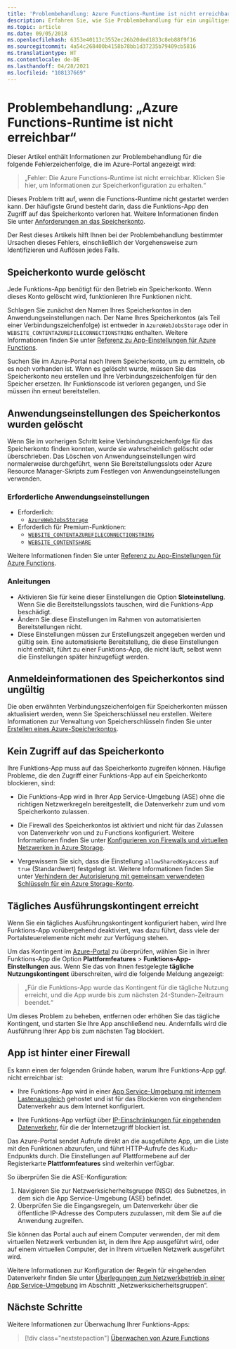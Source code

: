 ```yaml
---
title: 'Problembehandlung: Azure Functions-Runtime ist nicht erreichbar'
description: Erfahren Sie, wie Sie Problembehandlung für ein ungültiges Speicherkonto durchführen.
ms.topic: article
ms.date: 09/05/2018
ms.openlocfilehash: 6353e40113c3552ec26b20ded1833c8eb88f9f16
ms.sourcegitcommit: 4a54c268400b4158b78bb1d37235b79409cb5816
ms.translationtype: HT
ms.contentlocale: de-DE
ms.lasthandoff: 04/28/2021
ms.locfileid: "108137669"
---
```

# <a name="troubleshoot-error-azure-functions-runtime-is-unreachable"></a>Problembehandlung: „Azure Functions-Runtime ist nicht erreichbar“

Dieser Artikel enthält Informationen zur Problembehandlung für die folgende Fehlerzeichenfolge, die im Azure-Portal angezeigt wird:

> „Fehler: Die Azure Functions-Runtime ist nicht erreichbar. Klicken Sie hier, um Informationen zur Speicherkonfiguration zu erhalten.“

Dieses Problem tritt auf, wenn die Functions-Runtime nicht gestartet werden kann. Der häufigste Grund besteht darin, dass die Funktions-App den Zugriff auf das Speicherkonto verloren hat. Weitere Informationen finden Sie unter [Anforderungen an das Speicherkonto](storage-considerations.md#storage-account-requirements).

Der Rest dieses Artikels hilft Ihnen bei der Problembehandlung bestimmter Ursachen dieses Fehlers, einschließlich der Vorgehensweise zum Identifizieren und Auflösen jedes Falls.

## <a name="storage-account-was-deleted"></a>Speicherkonto wurde gelöscht

Jede Funktions-App benötigt für den Betrieb ein Speicherkonto. Wenn dieses Konto gelöscht wird, funktionieren Ihre Funktionen nicht.

Schlagen Sie zunächst den Namen Ihres Speicherkontos in den Anwendungseinstellungen nach. Der Name Ihres Speicherkontos (als Teil einer Verbindungszeichenfolge) ist entweder in `AzureWebJobsStorage` oder in `WEBSITE_CONTENTAZUREFILECONNECTIONSTRING` enthalten. Weitere Informationen finden Sie unter [Referenz zu App-Einstellungen für Azure Functions](./functions-app-settings.md#azurewebjobsstorage).

Suchen Sie im Azure-Portal nach Ihrem Speicherkonto, um zu ermitteln, ob es noch vorhanden ist. Wenn es gelöscht wurde, müssen Sie das Speicherkonto neu erstellen und Ihre Verbindungszeichenfolgen für den Speicher ersetzen. Ihr Funktionscode ist verloren gegangen, und Sie müssen ihn erneut bereitstellen.

## <a name="storage-account-application-settings-were-deleted"></a>Anwendungseinstellungen des Speicherkontos wurden gelöscht

Wenn Sie im vorherigen Schritt keine Verbindungszeichenfolge für das Speicherkonto finden konnten, wurde sie wahrscheinlich gelöscht oder überschrieben. Das Löschen von Anwendungseinstellungen wird normalerweise durchgeführt, wenn Sie Bereitstellungsslots oder Azure Resource Manager-Skripts zum Festlegen von Anwendungseinstellungen verwenden.

### <a name="required-application-settings"></a>Erforderliche Anwendungseinstellungen

* Erforderlich:
    * [`AzureWebJobsStorage`](./functions-app-settings.md#azurewebjobsstorage)
* Erforderlich für Premium-Funktionen:
    * [`WEBSITE_CONTENTAZUREFILECONNECTIONSTRING`](./functions-app-settings.md)
    * [`WEBSITE_CONTENTSHARE`](./functions-app-settings.md)

Weitere Informationen finden Sie unter [Referenz zu App-Einstellungen für Azure Functions](./functions-app-settings.md).

### <a name="guidance"></a>Anleitungen

* Aktivieren Sie für keine dieser Einstellungen die Option **Sloteinstellung**. Wenn Sie die Bereitstellungsslots tauschen, wird die Funktions-App beschädigt.
* Ändern Sie diese Einstellungen im Rahmen von automatisierten Bereitstellungen nicht.
* Diese Einstellungen müssen zur Erstellungszeit angegeben werden und gültig sein. Eine automatisierte Bereitstellung, die diese Einstellungen nicht enthält, führt zu einer Funktions-App, die nicht läuft, selbst wenn die Einstellungen später hinzugefügt werden.

## <a name="storage-account-credentials-are-invalid"></a>Anmeldeinformationen des Speicherkontos sind ungültig

Die oben erwähnten Verbindungszeichenfolgen für Speicherkonten müssen aktualisiert werden, wenn Sie Speicherschlüssel neu erstellen. Weitere Informationen zur Verwaltung von Speicherschlüsseln finden Sie unter [Erstellen eines Azure-Speicherkontos](../storage/common/storage-account-create.md).

## <a name="storage-account-is-inaccessible"></a>Kein Zugriff auf das Speicherkonto

Ihre Funktions-App muss auf das Speicherkonto zugreifen können. Häufige Probleme, die den Zugriff einer Funktions-App auf ein Speicherkonto blockieren, sind:

* Die Funktions-App wird in Ihrer App Service-Umgebung (ASE) ohne die richtigen Netzwerkregeln bereitgestellt, die Datenverkehr zum und vom Speicherkonto zulassen.

* Die Firewall des Speicherkontos ist aktiviert und nicht für das Zulassen von Datenverkehr von und zu Functions konfiguriert. Weitere Informationen finden Sie unter [Konfigurieren von Firewalls und virtuellen Netzwerken in Azure Storage](../storage/common/storage-network-security.md?toc=%2fazure%2fstorage%2ffiles%2ftoc.json).
* Vergewissern Sie sich, dass die Einstellung `allowSharedKeyAccess` auf `true` (Standardwert) festgelegt ist. Weitere Informationen finden Sie unter [Verhindern der Autorisierung mit gemeinsam verwendeten Schlüsseln für ein Azure Storage-Konto](../storage/common/shared-key-authorization-prevent.md?tabs=portal#verify-that-shared-key-access-is-not-allowed). 

## <a name="daily-execution-quota-is-full"></a>Tägliches Ausführungskontingent erreicht

Wenn Sie ein tägliches Ausführungskontingent konfiguriert haben, wird Ihre Funktions-App vorübergehend deaktiviert, was dazu führt, dass viele der Portalsteuerelemente nicht mehr zur Verfügung stehen. 

Um das Kontingent im [Azure-Portal](https://portal.azure.com) zu überprüfen, wählen Sie in Ihrer Funktions-App die Option **Plattformfeatures** > **Funktions-App-Einstellungen** aus. Wenn Sie das von Ihnen festgelegte **tägliche Nutzungskontingent** überschreiten, wird die folgende Meldung angezeigt:

  > „Für die Funktions-App wurde das Kontingent für die tägliche Nutzung erreicht, und die App wurde bis zum nächsten 24-Stunden-Zeitraum beendet.“

Um dieses Problem zu beheben, entfernen oder erhöhen Sie das tägliche Kontingent, und starten Sie Ihre App anschließend neu. Andernfalls wird die Ausführung Ihrer App bis zum nächsten Tag blockiert.

## <a name="app-is-behind-a-firewall"></a>App ist hinter einer Firewall

Es kann einen der folgenden Gründe haben, warum Ihre Funktions-App ggf. nicht erreichbar ist:

* Ihre Funktions-App wird in einer [App Service-Umgebung mit internem Lastenausgleich](../app-service/environment/create-ilb-ase.md) gehostet und ist für das Blockieren von eingehendem Datenverkehr aus dem Internet konfiguriert.

* Ihre Funktions-App verfügt über [IP-Einschränkungen für eingehenden Datenverkehr](functions-networking-options.md#inbound-access-restrictions), für die der Internetzugriff blockiert ist. 

Das Azure-Portal sendet Aufrufe direkt an die ausgeführte App, um die Liste mit den Funktionen abzurufen, und führt HTTP-Aufrufe des Kudu-Endpunkts durch. Die Einstellungen auf Plattformebene auf der Registerkarte **Plattformfeatures** sind weiterhin verfügbar.

So überprüfen Sie die ASE-Konfiguration:
1. Navigieren Sie zur Netzwerksicherheitsgruppe (NSG) des Subnetzes, in dem sich die App Service-Umgebung (ASE) befindet.
1. Überprüfen Sie die Eingangsregeln, um Datenverkehr über die öffentliche IP-Adresse des Computers zuzulassen, mit dem Sie auf die Anwendung zugreifen. 
   
Sie können das Portal auch auf einem Computer verwenden, der mit dem virtuellen Netzwerk verbunden ist, in dem Ihre App ausgeführt wird, oder auf einem virtuellen Computer, der in Ihrem virtuellen Netzwerk ausgeführt wird. 

Weitere Informationen zur Konfiguration der Regeln für eingehenden Datenverkehr finden Sie unter [Überlegungen zum Netzwerkbetrieb in einer App Service-Umgebung](../app-service/environment/network-info.md#network-security-groups) im Abschnitt „Netzwerksicherheitsgruppen“.

## <a name="next-steps"></a>Nächste Schritte

Weitere Informationen zur Überwachung Ihrer Funktions-Apps:

> [!div class="nextstepaction"]
> [Überwachen von Azure Functions](functions-monitoring.md)